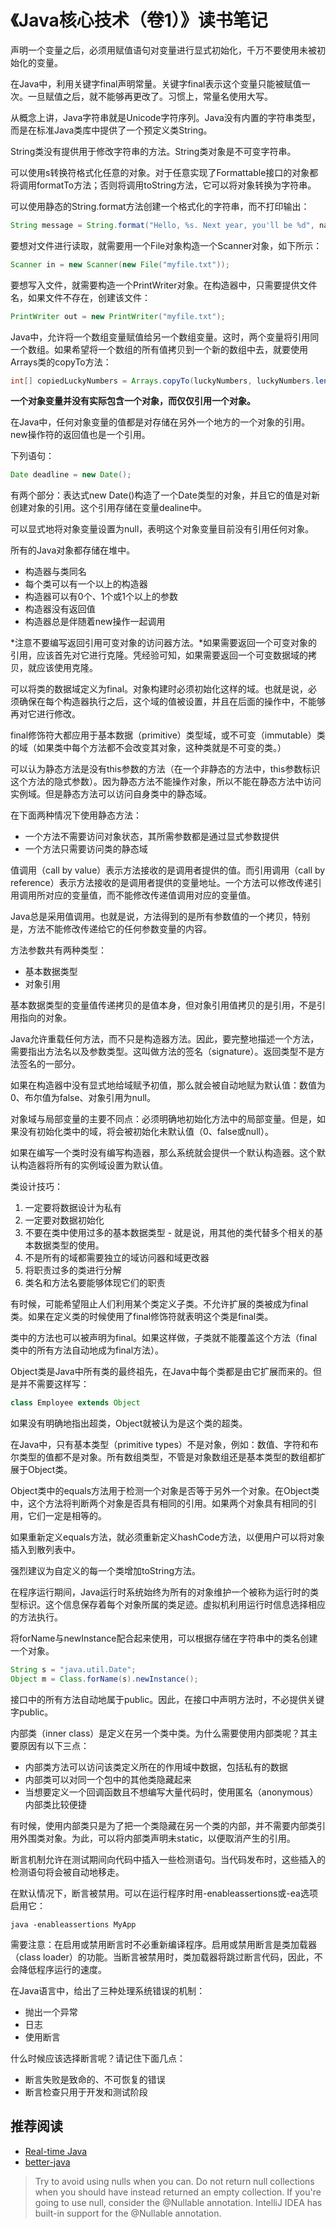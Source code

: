 # 《Java核心技术（卷1）》读书笔记

声明一个变量之后，必须用赋值语句对变量进行显式初始化，千万不要使用未被初始化的变量。

在Java中，利用关键字final声明常量。关键字final表示这个变量只能被赋值一次。一旦赋值之后，就不能够再更改了。习惯上，常量名使用大写。

从概念上讲，Java字符串就是Unicode字符序列。Java没有内置的字符串类型，而是在标准Java类库中提供了一个预定义类String。

String类没有提供用于修改字符串的方法。String类对象是不可变字符串。

可以使用s转换符格式化任意的对象。对于任意实现了Formattable接口的对象都将调用formatTo方法；否则将调用toString方法，它可以将对象转换为字符串。

可以使用静态的String.format方法创建一个格式化的字符串，而不打印输出：

```java
String message = String.format("Hello, %s. Next year, you'll be %d", name, age);
```

要想对文件进行读取，就需要用一个File对象构造一个Scanner对象，如下所示：

```java
Scanner in = new Scanner(new File("myfile.txt"));
```

要想写入文件，就需要构造一个PrintWriter对象。在构造器中，只需要提供文件名，如果文件不存在，创建该文件：

```java
PrintWriter out = new PrintWriter("myfile.txt");
```

Java中，允许将一个数组变量赋值给另一个数组变量。这时，两个变量将引用同一个数组。如果希望将一个数组的所有值拷贝到一个新的数组中去，就要使用Arrays类的copyTo方法：

```java
int[] copiedLuckyNumbers = Arrays.copyTo(luckyNumbers, luckyNumbers.length);
```

**一个对象变量并没有实际包含一个对象，而仅仅引用一个对象。**

在Java中，任何对象变量的值都是对存储在另外一个地方的一个对象的引用。new操作符的返回值也是一个引用。

下列语句：

```java
Date deadline = new Date();
```

有两个部分：表达式new Date()构造了一个Date类型的对象，并且它的值是对新创建对象的引用。这个引用存储在变量dealine中。

可以显式地将对象变量设置为null，表明这个对象变量目前没有引用任何对象。

所有的Java对象都存储在堆中。

- 构造器与类同名
- 每个类可以有一个以上的构造器
- 构造器可以有0个、1个或1个以上的参数
- 构造器没有返回值
- 构造器总是伴随着new操作一起调用

*注意不要编写返回引用可变对象的访问器方法。*如果需要返回一个可变对象的引用，应该首先对它进行克隆。凭经验可知，如果需要返回一个可变数据域的拷贝，就应该使用克隆。

可以将类的数据域定义为final。对象构建时必须初始化这样的域。也就是说，必须确保在每个构造器执行之后，这个域的值被设置，并且在后面的操作中，不能够再对它进行修改。

final修饰符大都应用于基本数据（primitive）类型域，或不可变（immutable）类的域（如果类中每个方法都不会改变其对象，这种类就是不可变的类。）

可以认为静态方法是没有this参数的方法（在一个非静态的方法中，this参数标识这个方法的隐式参数）。因为静态方法不能操作对象，所以不能在静态方法中访问实例域。但是静态方法可以访问自身类中的静态域。

在下面两种情况下使用静态方法：

- 一个方法不需要访问对象状态，其所需参数都是通过显式参数提供
- 一个方法只需要访问类的静态域

值调用（call by value）表示方法接收的是调用者提供的值。而引用调用（call by reference）表示方法接收的是调用者提供的变量地址。一个方法可以修改传递引用调用所对应的变量值，而不能修改传递值调用对应的变量值。

Java总是采用值调用。也就是说，方法得到的是所有参数值的一个拷贝，特别是，方法不能修改传递给它的任何参数变量的内容。

方法参数共有两种类型：

- 基本数据类型
- 对象引用

基本数据类型的变量值传递拷贝的是值本身，但对象引用值拷贝的是引用，不是引用指向的对象。

Java允许重载任何方法，而不只是构造器方法。因此，要完整地描述一个方法，需要指出方法名以及参数类型。这叫做方法的签名（signature）。返回类型不是方法签名的一部分。

如果在构造器中没有显式地给域赋予初值，那么就会被自动地赋为默认值：数值为0、布尔值为false、对象引用为null。

对象域与局部变量的主要不同点：必须明确地初始化方法中的局部变量。但是，如果没有初始化类中的域，将会被初始化未默认值（0、false或null）。

如果在编写一个类时没有编写构造器，那么系统就会提供一个默认构造器。这个默认构造器将所有的实例域设置为默认值。

类设计技巧：

1. 一定要将数据设计为私有
2. 一定要对数据初始化
3. 不要在类中使用过多的基本数据类型 - 就是说，用其他的类代替多个相关的基本数据类型的使用。
4. 不是所有的域都需要独立的域访问器和域更改器
5. 将职责过多的类进行分解
6. 类名和方法名要能够体现它们的职责

有时候，可能希望阻止人们利用某个类定义子类。不允许扩展的类被成为final类。如果在定义类的时候使用了final修饰符就表明这个类是final类。

类中的方法也可以被声明为final。如果这样做，子类就不能覆盖这个方法（final类中的所有方法自动地成为final方法）。

Object类是Java中所有类的最终祖先，在Java中每个类都是由它扩展而来的。但是并不需要这样写：

```java
class Employee extends Object
```

如果没有明确地指出超类，Object就被认为是这个类的超类。

在Java中，只有基本类型（primitive types）不是对象，例如：数值、字符和布尔类型的值都不是对象。所有数组类型，不管是对象数组还是基本类型的数组都扩展于Object类。

Object类中的equals方法用于检测一个对象是否等于另外一个对象。在Object类中，这个方法将判断两个对象是否具有相同的引用。如果两个对象具有相同的引用，它们一定是相等的。

如果重新定义equals方法，就必须重新定义hashCode方法，以便用户可以将对象插入到散列表中。

强烈建议为自定义的每一个类增加toString方法。

在程序运行期间，Java运行时系统始终为所有的对象维护一个被称为运行时的类型标识。这个信息保存着每个对象所属的类足迹。虚拟机利用运行时信息选择相应的方法执行。

将forName与newInstance配合起来使用，可以根据存储在字符串中的类名创建一个对象。

```java
String s = "java.util.Date";
Object m = Class.forName(s).newInstance();
```

接口中的所有方法自动地属于public。因此，在接口中声明方法时，不必提供关键字public。

内部类（inner class）是定义在另一个类中类。为什么需要使用内部类呢？其主要原因有以下三点：

- 内部类方法可以访问该类定义所在的作用域中数据，包括私有的数据
- 内部类可以对同一个包中的其他类隐藏起来
- 当想要定义一个回调函数且不想编写大量代码时，使用匿名（anonymous）内部类比较便捷

有时候，使用内部类只是为了把一个类隐藏在另一个类的内部，并不需要内部类引用外围类对象。为此，可以将内部类声明未static，以便取消产生的引用。

断言机制允许在测试期间向代码中插入一些检测语句。当代码发布时，这些插入的检测语句将会被自动地移走。

在默认情况下，断言被禁用。可以在运行程序时用-enableassertions或-ea选项启用它：

```
java -enableassertions MyApp
```

需要注意：在启用或禁用断言时不必重新编译程序。启用或禁用断言是类加载器（class loader）的功能。当断言被禁用时，类加载器将跳过断言代码，因此，不会降低程序运行的速度。

在Java语言中，给出了三种处理系统错误的机制：

- 抛出一个异常
- 日志
- 使用断言

什么时候应该选择断言呢？请记住下面几点：

- 断言失败是致命的、不可恢复的错误
- 断言检查只用于开发和测试阶段

## 推荐阅读

- [Real-time Java](https://www.ibm.com/developerworks/views/java/libraryview.jsp?search_by=Real+time+Java+Part)
- [better-java](https://github.com/cxxr/better-java)

>
> Try to avoid using nulls when you can. Do not return null collections when you should have instead returned an empty collection. If you're going to use null, consider the @Nullable annotation. IntelliJ IDEA has built-in support for the @Nullable annotation.
>

